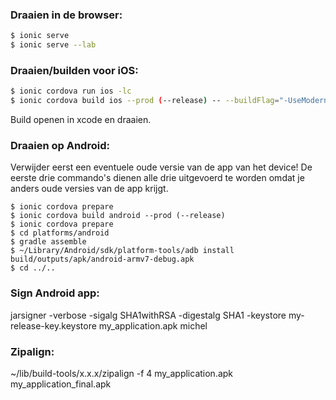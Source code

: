 ### Draaien in de browser:

```bash
$ ionic serve
$ ionic serve --lab
```

### Draaien/builden voor iOS:

```bash
$ ionic cordova run ios -lc
$ ionic cordova build ios --prod (--release) -- --buildFlag="-UseModernBuildSystem=0"
```

Build openen in xcode en draaien.

### Draaien op Android:

Verwijder eerst een eventuele oude versie van de app van het device!
De eerste drie commando's dienen alle drie uitgevoerd te worden omdat je anders oude versies van de app krijgt.

```
$ ionic cordova prepare
$ ionic cordova build android --prod (--release)
$ ionic cordova prepare
$ cd platforms/android
$ gradle assemble
$ ~/Library/Android/sdk/platform-tools/adb install build/outputs/apk/android-armv7-debug.apk
$ cd ../..
```

### Sign Android app:

jarsigner -verbose -sigalg SHA1withRSA -digestalg SHA1 -keystore my-release-key.keystore my_application.apk michel

### Zipalign:

~/lib/build-tools/x.x.x/zipalign -f 4 my_application.apk my_application_final.apk
